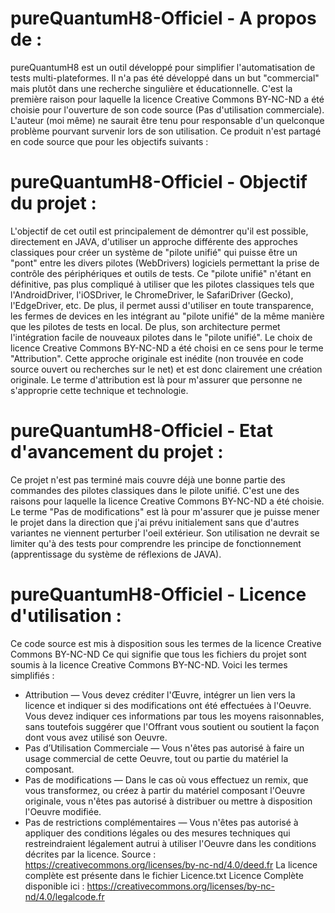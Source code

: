 # pureQuantumH8-Officiel - A propos de :
pureQuantumH8 est un outil développé pour simplifier l'automatisation de tests multi-plateformes.
Il n'a pas été développé dans un but "commercial" mais plutôt dans une recherche singulière et éducationnelle. C'est la première raison pour laquelle la licence Creative Commons BY-NC-ND a été choisie pour l'ouverture de son code source (Pas d'utilisation commerciale).
L'auteur (moi même) ne saurait être tenu pour responsable d'un quelconque problème pourvant survenir lors de son utilisation. Ce produit n'est partagé en code source que pour les objectifs suivants :

# pureQuantumH8-Officiel - Objectif du projet :
L'objectif de cet outil est principalement de démontrer qu'il est possible, directement en JAVA, d'utiliser un approche différente des approches classiques pour créer un système de "pilote unifié" qui puisse être un "pont" entre les divers pilotes (WebDrivers) logiciels permettant la prise de contrôle des périphériques et outils de tests.
Ce "pilote unifié" n'étant en définitive, pas plus compliqué à utiliser que les pilotes classiques tels que l'AndroidDriver, l'iOSDriver, le ChromeDriver, le SafariDriver (Gecko), l'EdgeDriver, etc.
De plus, il permet aussi d'utiliser en toute transparence, les fermes de devices en les intégrant au "pilote unifié" de la même manière que les pilotes de tests en local.
De plus, son architecture permet l'intégration facile de nouveaux pilotes dans le "pilote unifié".
Le choix de licence Creative Commons BY-NC-ND a été choisi en ce sens pour le terme "Attribution". Cette approche originale est inédite (non trouvée en code source ouvert ou recherches sur le net) et est donc clairement une création originale. Le terme d'attribution est là pour m'assurer que personne ne s'approprie cette technique et technologie.

# pureQuantumH8-Officiel - Etat d'avancement du projet :
Ce projet n'est pas terminé mais couvre déjà une bonne partie des commandes des pilotes classiques dans le pilote unifié. C'est une des raisons pour laquelle la licence Creative Commons BY-NC-ND a été choisie. Le terme "Pas de modifications" est là pour m'assurer que je puisse mener le projet dans la direction que j'ai prévu initialement sans que d'autres variantes ne viennent perturber l'oeil extérieur. Son utilisation ne devrait se limiter qu'à des tests pour comprendre les principe de fonctionnement (apprentissage du système de réflexions de JAVA).

# pureQuantumH8-Officiel - Licence d'utilisation :
Ce code source est mis à disposition sous les termes de la licence Creative Commons BY-NC-ND
Ce qui signifie que tous les fichiers du projet sont soumis à la licence Creative Commons BY-NC-ND.
Voici les termes simplifiés :
* Attribution — Vous devez créditer l'Œuvre, intégrer un lien vers la licence et indiquer si des modifications ont été effectuées à l'Oeuvre. Vous devez indiquer ces informations par tous les moyens raisonnables, sans toutefois suggérer que l'Offrant vous soutient ou soutient la façon dont vous avez utilisé son Oeuvre.
* Pas d’Utilisation Commerciale — Vous n'êtes pas autorisé à faire un usage commercial de cette Oeuvre, tout ou partie du matériel la composant.
* Pas de modifications — Dans le cas où vous effectuez un remix, que vous transformez, ou créez à partir du matériel composant l'Oeuvre originale, vous n'êtes pas autorisé à distribuer ou mettre à disposition l'Oeuvre modifiée.
* Pas de restrictions complémentaires — Vous n'êtes pas autorisé à appliquer des conditions légales ou des mesures techniques qui restreindraient légalement autrui à utiliser l'Oeuvre dans les conditions décrites par la licence.
Source : https://creativecommons.org/licenses/by-nc-nd/4.0/deed.fr
La licence complète est présente dans le fichier Licence.txt
Licence Complète disponible ici : https://creativecommons.org/licenses/by-nc-nd/4.0/legalcode.fr
